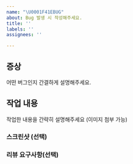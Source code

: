 ```yaml
---
name: "\U0001F41EBUG"
about: Bug 발생 시 작성해주세요.
title: ''
labels: ''
assignees: ''

---
```


## 증상
어떤 버그인지 간결하게 설명해주세요.

## 작업 내용
작업한 내용을 간략히 설명해주세요 (이미지 첨부 가능)
</br>
### 스크린샷 (선택)

### 리뷰 요구사항(선택)
